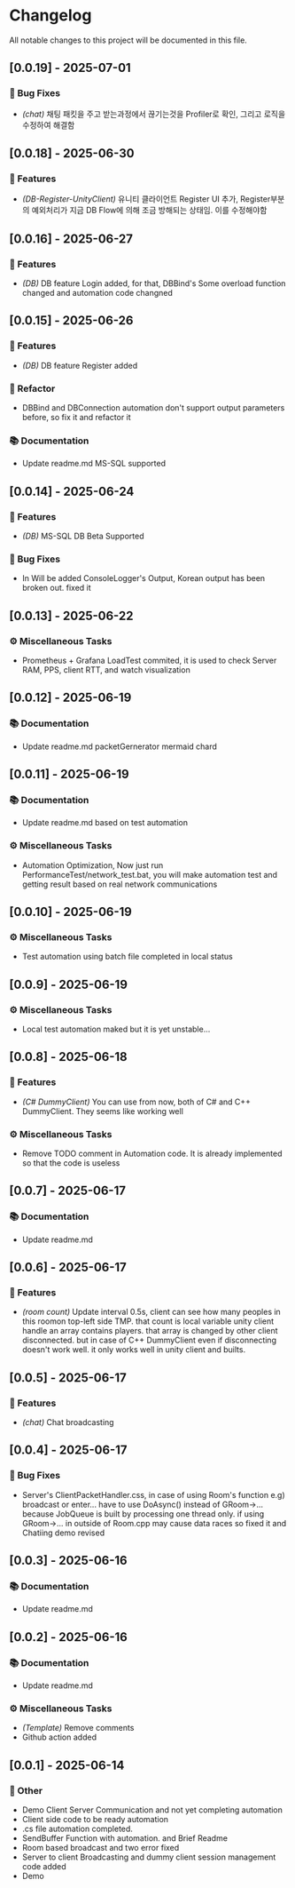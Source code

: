 # Changelog

All notable changes to this project will be documented in this file.

## [0.0.19] - 2025-07-01

### 🐛 Bug Fixes

- *(chat)* 채팅 패킷을 주고 받는과정에서 끊기는것을 Profiler로 확인, 그리고 로직을 수정하여 해결함

## [0.0.18] - 2025-06-30

### 🚀 Features

- *(DB-Register-UnityClient)* 유니티 클라이언트 Register UI 추가, Register부분의 예외처리가 지금 DB Flow에 의해 조금 방해되는 상태임. 이를 수정해야함

## [0.0.16] - 2025-06-27

### 🚀 Features

- *(DB)* DB feature Login added, for that, DBBind's Some overload function changed and automation code changned

## [0.0.15] - 2025-06-26

### 🚀 Features

- *(DB)* DB feature Register added

### 🚜 Refactor

- DBBind and DBConnection automation don't support output parameters before, so fix it and refactor it

### 📚 Documentation

- Update readme.md MS-SQL supported

## [0.0.14] - 2025-06-24

### 🚀 Features

- *(DB)* MS-SQL DB Beta Supported

### 🐛 Bug Fixes

- In Will be added ConsoleLogger's Output, Korean output has been broken out. fixed it

## [0.0.13] - 2025-06-22

### ⚙️ Miscellaneous Tasks

- Prometheus + Grafana LoadTest commited, it is used to check Server RAM, PPS, client RTT, and watch visualization

## [0.0.12] - 2025-06-19

### 📚 Documentation

- Update readme.md packetGernerator mermaid chard

## [0.0.11] - 2025-06-19

### 📚 Documentation

- Update readme.md based on test automation

### ⚙️ Miscellaneous Tasks

- Automation Optimization, Now just run PerformanceTest/network_test.bat, you will make automation test and getting result based on real network communications

## [0.0.10] - 2025-06-19

### ⚙️ Miscellaneous Tasks

- Test automation using batch file completed in local status

## [0.0.9] - 2025-06-19

### ⚙️ Miscellaneous Tasks

- Local test automation maked but it is yet unstable...

## [0.0.8] - 2025-06-18

### 🚀 Features

- *(C# DummyClient)* You can use from now, both of C# and C++ DummyClient. They seems like working well

### ⚙️ Miscellaneous Tasks

- Remove TODO comment in Automation code. It is already implemented so that the code is useless

## [0.0.7] - 2025-06-17

### 📚 Documentation

- Update readme.md

## [0.0.6] - 2025-06-17

### 🚀 Features

- *(room count)* Update interval 0.5s, client can see how many peoples in this roomon top-left side TMP. that count is local variable unity client handle an array contains players. that array is changed by other client disconnected. but in case of C++ DummyClient even if disconnecting doesn't work well. it only works well in unity client and builts.

## [0.0.5] - 2025-06-17

### 🚀 Features

- *(chat)* Chat broadcasting

## [0.0.4] - 2025-06-17

### 🐛 Bug Fixes

- Server's ClientPacketHandler.css, in case of using Room's function e.g) broadcast or enter... have to use DoAsync() instead of GRoom->... because JobQueue is built by processing one thread only. if using GRoom->... in outside of Room.cpp may cause data races so fixed it and Chatiing demo revised

## [0.0.3] - 2025-06-16

### 📚 Documentation

- Update readme.md

## [0.0.2] - 2025-06-16

### 📚 Documentation

- Update readme.md

### ⚙️ Miscellaneous Tasks

- *(Template)* Remove comments
- Github action added

## [0.0.1] - 2025-06-14

### 💼 Other

- Demo Client Server Communication and not yet completing automation
- Client side code to be ready automation
- .cs file automation completed.
- SendBuffer Function with automation. and Brief Readme
- Room based broadcast and two error fixed
- Server to client Broadcasting and dummy client session management code added
- Demo

<!-- generated by git-cliff -->
